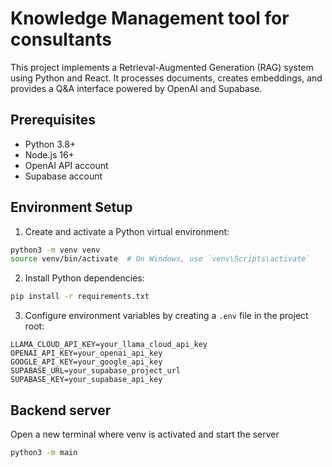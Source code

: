 # Knowledge Management tool for consultants

This project implements a Retrieval-Augmented Generation (RAG) system using Python and React. It processes documents, creates embeddings, and provides a Q&A interface powered by OpenAI and Supabase.

## Prerequisites

- Python 3.8+
- Node.js 16+
- OpenAI API account
- Supabase account

## Environment Setup

1. Create and activate a Python virtual environment:
```bash
python3 -m venv venv
source venv/bin/activate  # On Windows, use `venv\Scripts\activate`
```

2. Install Python dependencies:
```bash
pip install -r requirements.txt
```

3. Configure environment variables by creating a `.env` file in the project root:
```plaintext
LLAMA_CLOUD_API_KEY=your_llama_cloud_api_key
OPENAI_API_KEY=your_openai_api_key
GOOGLE_API_KEY=your_google_api_key
SUPABASE_URL=your_supabase_project_url
SUPABASE_KEY=your_supabase_api_key
```

## Backend server

Open a new terminal where venv is activated and start the server
```bash
python3 -m main
```